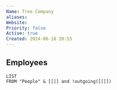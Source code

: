 ```yaml
---
Name: Tree Company
aliases: 
Website: 
Priority: false
Active: true
Created: 2024-06-18 20:53
---
```


## Employees
```dataview
LIST
FROM "People" & [[]] and !outgoing([[]])
```

## 